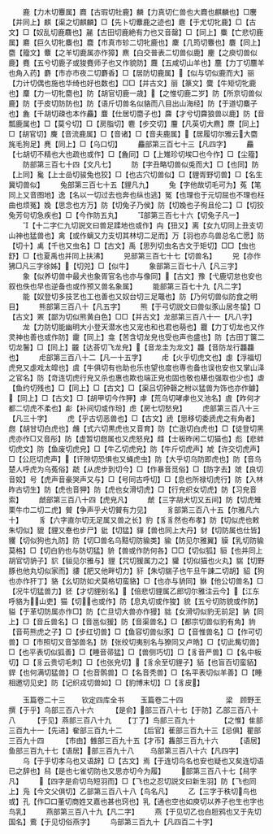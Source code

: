 <!-- { "loadSidebar": true } -->
　　鹿【力木切麞属】麚【古瑕切牡鹿】麟【力真切仁兽也大麚也麒麟也】□麐【并同上】麒【渠之切麒麟】□【先卜切麞鹿之迹也】麀【于尤切牝鹿】□【古文】□【奴乱切鹿麛也】麉【古田切鹿絶有力也又音罄】□【同上】麋【亡悲切鹿属】麔【巨久切牝麋也】麎【市真市轸二切牝鹿也】麇【几筠切麞也】麏【同上】麕【籀文】麞【之羊切鹿属亦作獐】麃【白交普表二切兽似鹿】麈【之庾切兽似鹿】麑【五兮切鹿子或狻麑师子也又作貌防】麙【五咸切山羊也】麢【力丁切麢羊也角入药】麝【市亦市夜二切麝香】□【居防切鹿属】【似与切似鹿而大】丽【力计切偶也施也华绮也好也数也】□□【并古文】丽【篆文】麌【牛矩切牝鹿也】麜【力一切牝麕也】防【胡官切鹿一歳】【之惟切鹿二岁】防【所京切兽似鹿】防【于皮切防防也】防【语斤切兽名似貉而八目出山海经】防【于道切麋子也】麁【千胡切疎也本作麤】麆【仕居切麕子也】麡【才兮切麡狼兽以鹿】防【音瓢鹿属也】□【莫兮切】□【房脂切】麅【步交切】麠【凡英切大麃】麖【同上】□【胡官切】麍【音流鹿属】□【音诸】□【音夫鹿属】【居履切尔雅云大麕旄毛狗足】麂【同上】□【乌口切】
　　麤部第三百七十三【凡四字】
　　麤【七胡切不精也大也疏也或作】□【麁同】□【上雉珍切埃□也今作】□【尘籀】
　　防部第三百七十四【文凡七】
　　防【字丑略切兽似兎而大】□【也同】防【上同】毚【上士嵒切骏兔也狡】□【也古穴切兽似】□【貍胥野切兽】□【名生冀切兽似】
　　兔部第三百七十五【貍凡九】
　　兔【字他故切毛可为】菟【笔同上又音图地】逸【名以一切过去也奔也纵也逃】冤【也理也于元切屈也不理也枉曲也烦冤】婏【思念也方万】防【切兔子乃侯】防【切婏也子徇且伦二】□【切狡兔芳句切急疾也】□【今作防五丸】
　　部第三百七十六【切兔子凡一】
　　【十二字仁九切説文曰兽足蹂地也或作】禸【狃又】离【女九切同上丑支切山神也猛兽也】禽【或作螭又力支切其林切二足而】万【羽也亦鸟兽总名亡愿】防【切十】禼【千也又虫名】□【古文】禹【思列切虫名古文于矩切】□□【虫也舒】□【也夏禹也并同上扶沸】
　　兕部第三百七十七【切兽名】
　　兕【亦作狒□凡三字徐姊】【切兕】□【似牛】
　　象部第三百七十八【凡三字】
　　象【似养切兽中最犬也象胥官名也亦与像同】【古文】豫【弋鹿切怠也安也叙也佚也早也逆备也或作预又兽名象属】
　　能部第三百七十九【凡二字】
　　能【奴登切多技艺也工也善也又奴台切三足鼈也】防【乃何切兽似防食之明目】
　　熊部第三百八十【凡五字】
　　熊【于弓切説文曰兽似豕山居冬蛰】□【古文】罴【鄙为切似熊黄白色】□□【并古文】龙部第三百八十一【凡八字】
　　龙【力防切能幽明大小登天潜水也又宠也和也君也萌也】龗【力丁切龙也又作灵神也善也或作防】靇【同上】龛【苦含切龙皃也受也声也盛也】防【古田丁箧二切龙鬐】□【同上】龖【达荅切飞龙皃】【音龙圭为龙文】龘【音防龙行龘龘也】
　　虍部第三百八十二【凡一十五字】
　　虍【火乎切虎文也】虙【浮福切虎皃又虙戏太皡也】虞【牛俱切有也助也乐也望也度也専也备也误也安也又掌山泽之官名】防【竒连切虎行皃又杀也惠也欺也端正皃也固也敬也椹也强取也少也】虐【鱼约切残也】□【同上】□【古文】□【渠吕切钟磬之柎以猛兽为饰也亦作鐻】【同上】□【古文】□【胡甲切今作狎】虖【荒乌切哮虖也又池名】虘【昨何才都二切虎不柔也】虨【补间切或作玢】虑【房七切愁皃】
　　虎部第三百八十三【凡三十字】
　　虎【乎古切恶兽也】□【古文】虒【思移切委虒虎之有角者】甝【胡甘切白虎也】虪【式六切黒虎也又音育】防【亡逖切白虎也】□【徒登切黑虎亦作□又音彤】防【虚暂切甝属也又虎怒皃】虥【士板昨闲二切猫也】彪【悲蚌切虎文】防【鱼废切虎皃】□【牛乙切虎皃】防【牛斤切虎声】虓【许交切虎声】□【公厄切虎声】【讦隙切恐惧也又蝇虎虫】防【大乎切乌防即虎也】防【音乌楚人呼虎为乌菟俗】虣【从虎步到切今】□【作暴音觅俗】□【防字去】虠【良切音姣】号【虎声音豪哭声又与】□【号同古呼切】□【息也所禄切虎行】防【入林昨古切生】防【虎也音狎】防【虎也女滑切虎】□【行皃织女切虎】防【习皃音索】
　　虤部第三百八十四【虎皃凡】
　　虤【三字胡犬切又五间】防【切虎雉栗牛巾二切二虎】贙【争声乎犬切贙有力见】
　　豸部第三百八十五【尔雅凡六十】
　　豸【六字直尔切无足属又兽之长】豹【豸豸然也布孝】防【切似虎也敕朱切似】貔【貍又惷也步尸】豼【切猛】貚【兽也同上大丹】豺【切防属也仕皆】貜【切似狗也九防】防【切□兽名乌黠切防貐类】貐【防见尔雅翼】貘【乳切防貐莫格】□【切白豹也与防切猛】貈【兽或作防何各】□□【切似狐】貆【也并同上胡官切貈子】貁【貆见尔雅与】貍【咒切猨属力之】貛【切似猫也火丸】貒【切野豚也他丸切似家而】貗【肥又他畔切力】豻【朱切貒子也午旦午諌二切胡】貂【狗也亦作犴丁】貉【幺切防如犬莫格切蛮貉】□【也亦与貈同】貅【他公切兽名】□【况牛切猛兽力】豾【才切貍别名】【倍悲切貍属乙郎切尔雅注云今】【江东呼貉为山吏】猫【切也或作】防【息丸切或作狻】貌【五兮切防貌或作防】貖【于革切防属亦作□】防【亡旦切大兽亦作獌】貀【女滑切似豹无前足】豽【同上】□【音丘兽名】□【音邕似猨】防【音渠兽名】□【都宗切兽似豹有角】豿【音苟熊虎之子】□【步红切兽】□【鱼容切兽似豕】□【音惟兽名】□【作可切兽】□【市照切又音邹兽名】防【张绞切夷别名与獠同又卢皓】□【切此觜切兽】□【也平表切似狐善】□【睡音帚猛】□【兽侧巧切】□【豸音严兽】□【名中板切】□【豸云贵切毛刺】□【也张皃切】【豸余至切貍子】貊【也盲百切蛮貊】貋【也何满切猛兽】□【也音鹘兽】□【名音秃兽】□【名平表切似羊善】□【睡相邀切见史】防【记织戎切兽如】□【豹博末切】□【豸皮】









　　玉篇卷二十三
　　钦定四库全书
　　玉篇卷二十四　　　　　　梁　顾野王　撰【于乎】乌部三百八十六　　　【是俞】部三百八十七【于防】乙部三百八十八　　　【于见】燕部三百八十九
　　【丁了】鸟部三百九十　　　　【之惟】隹部三百九十一【先进】奞部三百九十二　　　【后官】萑部三百九十三【忌俱】瞿部三百九十四　　　【市由】雔部三百九十五【才帀】雥部三百九十六　　　【语居】鱼部三百九十七【语居】部三百九十八
　　乌部第三百八十六【凡四字】
　　乌【于乎切孝乌也又语辞】□【古文】焉【于连切鸟名也安也疑也又矣连切语已之辞也】舄【是也七雀切防也又思亦切今为履】
　　部第三百八十七【舄字凡】
　　【四字是俞切鸟短羽而】□【飞也之忍切説文曰新生羽】防【飞也同上】凫【今文父俱切】乙部第三百八十八【鸟名凡】
　　乙【三字于秩切鸟也或】孔【作□口董切商姓又嘉也甚也窍也】乳【通也空也如庾切以养子也生也字也鸟乳】
　　燕部第三百八十九【凡二字】
　　燕【于见切乙也白脰鸦也又于先切国名】鷰【于见切俗燕字】
　　鸟部第三百九十【凡四百二十字】
